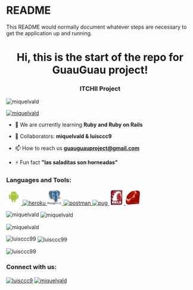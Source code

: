 # README

This README would normally document whatever steps are necessary to get the
application up and running.
<h1 align="center">Hi, this is the start of the repo for GuauGuau project!</h1>
<h3 align="center">ITCHII Project</h3>

<p align="left"> <img src="https://komarev.com/ghpvc/?username=miquelvald&label=Repository%20views&color=0e75b6&style=flat" alt="miquelvald" /> </p>

<p align="left"> <a href="https://github.com/ryo-ma/github-profile-trophy"><img src="https://github-profile-trophy.vercel.app/?username=miquelvald" alt="miquelvald" /></a> </p>

- 🌱 We are currently learning **Ruby and Ruby on Rails**

- 👯 Collaborators: **miquelvald & luisccc9**

- 📫 How to reach us **guauguauproject@gmail.com**

- ⚡ Fun fact **"las saladitas son horneadas"**

<h3 align="left">Languages and Tools:</h3>
<p align="left"> <a href="https://developer.android.com" target="_blank"> <img src="https://raw.githubusercontent.com/devicons/devicon/master/icons/android/android-original-wordmark.svg" alt="android" width="40" height="40"/> </a> <a href="https://heroku.com" target="_blank"> <img src="https://www.vectorlogo.zone/logos/heroku/heroku-icon.svg" alt="heroku" width="40" height="40"/> </a> <a href="https://www.postgresql.org" target="_blank"> <img src="https://raw.githubusercontent.com/devicons/devicon/master/icons/postgresql/postgresql-original-wordmark.svg" alt="postgresql" width="40" height="40"/> </a> <a href="https://postman.com" target="_blank"> <img src="https://www.vectorlogo.zone/logos/getpostman/getpostman-icon.svg" alt="postman" width="40" height="40"/> </a> <a href="https://pugjs.org" target="_blank"> <img src="https://cdn.worldvectorlogo.com/logos/pug.svg" alt="pug" width="40" height="40"/> </a> <a href="https://rubyonrails.org" target="_blank"> <img src="https://raw.githubusercontent.com/devicons/devicon/master/icons/rails/rails-original-wordmark.svg" alt="rails" width="40" height="40"/> </a> <a href="https://www.ruby-lang.org/en/" target="_blank"> <img src="https://raw.githubusercontent.com/devicons/devicon/master/icons/ruby/ruby-original.svg" alt="ruby" width="40" height="40"/> </a> </p>

<p><img align="left" src="https://github-readme-stats.vercel.app/api/top-langs?username=miquelvald&show_icons=true&locale=en&layout=compact" alt="miquelvald" /></p>

<p>&nbsp;<img align="center" src="https://github-readme-stats.vercel.app/api?username=miquelvald&show_icons=true&locale=en" alt="miquelvald" /></p>

<p><img align="center" src="https://github-readme-streak-stats.herokuapp.com/?user=miquelvald&" alt="miquelvald" /></p>

<p><img align="left" src="https://github-readme-stats.vercel.app/api/top-langs?username=luisccc99&show_icons=true&locale=en&layout=compact" alt="luisccc99" /></p>

<p>&nbsp;<img align="center" src="https://github-readme-stats.vercel.app/api?username=luisccc99&show_icons=true&locale=en" alt="luisccc99" /></p>

<p><img align="center" src="https://github-readme-streak-stats.herokuapp.com/?user=luisccc99&" alt="luisccc99" /></p>

<h3 align="left">Connect with us:</h3>
<p align="left">
<a href="https://twitter.com/luisccc9" target="blank"><img align="center" src="https://cdn.jsdelivr.net/npm/simple-icons@3.0.1/icons/twitter.svg" alt="luisccc9" height="30" width="40" /></a>
<a href="https://instagram.com/miquelvald" target="blank"><img align="center" src="https://cdn.jsdelivr.net/npm/simple-icons@3.0.1/icons/instagram.svg" alt="miquelvald" height="30" width="40" /></a>
</p>
